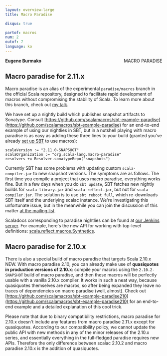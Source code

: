```yaml
---
layout: overview-large
title: Macro Paradise

disqus: true

partof: macros
num: 2
outof: 7
language: ko
---
```

<span class="label important" style="float: right;">MACRO PARADISE</span>

**Eugene Burmako**

## Macro paradise for 2.11.x

Macro paradise is an alias of the experimental `paradise/macros` branch in the official Scala repository, designed to facilitate rapid development of macros without compromising the stability of Scala. To learn more about this branch, check out [my talk](http://scalamacros.org/news/2012/12/18/macro-paradise.html).

We have set up a nightly build which publishes snapshot artifacts to Sonatype. Consult [https://github.com/scalamacros/sbt-example-paradise](https://github.com/scalamacros/sbt-example-paradise) for an end-to-end example of using our nightlies in SBT, but in a nutshell playing with macro paradise is as easy as adding these three lines to your build (granted you've already [set up SBT](/overviews/macros/overview.html#using_macros_with_maven_or_sbt) to use macros):

    scalaVersion := "2.11.0-SNAPSHOT"
    scalaOrganization := "org.scala-lang.macro-paradise"
    resolvers += Resolver.sonatypeRepo("snapshots")

Currently SBT has some problems with updating custom `scala-compiler.jar` to new snapshot versions. The symptoms are as follows. The first time
you compile a project that uses macro paradise, everything works fine. But in a few days when you do `sbt update`, SBT fetches new nightly
builds for `scala-library.jar` and `scala-reflect.jar`, but not for `scala-compiler.jar`. The solution is to use `sbt reboot full`, which
re-downloads SBT itself and the underlying scalac instance. We're investigating this unfortunate issue, but in the meanwhile you can join the discussion of this matter [at the mailing list](https://groups.google.com/forum/?fromgroups=#!topic/simple-build-tool/UalhhX4lKmw/discussion).

Scaladocs corresponding to paradise nightlies can be found at [our Jenkins server](https://scala-webapps.epfl.ch/jenkins/view/misc/job/macro-paradise-nightly-main/ws/dists/latest/doc/scala-devel-docs/api/index.html). For example, here's the new API for working with top-level definitions: [scala.reflect.macros.Synthetics](https://scala-webapps.epfl.ch/jenkins/view/misc/job/macro-paradise-nightly-main/ws/dists/latest/doc/scala-devel-docs/api/index.html#scala.reflect.macros.Synthetics).

## Macro paradise for 2.10.x

There is also a special build of macro paradise that targets Scala 2.10.x <span class="label success">NEW</span>. With macro paradise 2.10, you can already make use of **quasiquotes in production versions of 2.10.x**: compile your macros using the `2.10.2-SNAPSHOT` build of macro paradise, and then these macros will be perfectly usable with a vanilla 2.10.x compiler. It works in such a neat way, because quasiquotes themselves are macros, so after being expanded they leave no traces of dependencies on macro paradise (well, almost). Check out [https://github.com/scalamacros/sbt-example-paradise210](https://github.com/scalamacros/sbt-example-paradise210) for an end-to-end example and a detailed explanation of this cool trick.

Please note that due to binary compatibility restrictions, macro paradise for 2.10.x doesn't include any features from macro paradise 2.11.x except for quasiquotes. According to our compatibility policy, we cannot update the public API with new methods in any of the minor releases of the 2.10.x series, and essentially everything in the full-fledged paradise requires new APIs. Therefore the only difference between scalac 2.10.2 and macro paradise 2.10.x is the addition of quasiquotes.